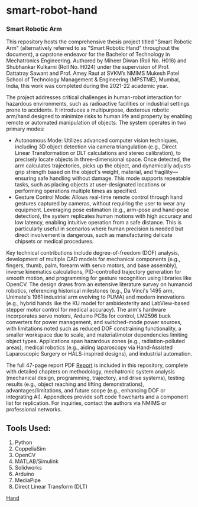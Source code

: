 # smart-robot-hand
### Smart Robotic Arm
This repository hosts the comprehensive thesis project titled "Smart Robotic Arm" (alternatively referred to as "Smart Robotic Hand" throughout the document), a capstone endeavor for the Bachelor of Technology in Mechatronics Engineering. Authored by Miheer Diwan (Roll No. H016) and Shubhankar Kulkarni (Roll No. H024) under the supervision of Prof. Dattatray Sawant and Prof. Amey Raut at SVKM’s NMIMS Mukesh Patel School of Technology Management & Engineering (MPSTME), Mumbai, India, this work was completed during the 2021-22 academic year.

The project addresses critical challenges in human-robot interaction for hazardous environments, such as radioactive facilities or industrial settings prone to accidents. It introduces a multipurpose, dexterous robotic arm/hand designed to minimize risks to human life and property by enabling remote or automated manipulation of objects. The system operates in two primary modes:

- Autonomous Mode: Utilizes advanced computer vision techniques, including 3D object detection via camera triangulation (e.g., Direct Linear Transformation or DLT calculations and stereo calibration), to precisely locate objects in three-dimensional space. Once detected, the arm calculates trajectories, picks up the object, and dynamically adjusts grip strength based on the object's weight, material, and fragility—ensuring safe handling without damage. This mode supports repeatable tasks, such as placing objects at user-designated locations or performing operations multiple times as specified.
- Gesture Control Mode: Allows real-time remote control through hand gestures captured by cameras, without requiring the user to wear any equipment. Leveraging pose estimation (e.g., arm-pose and hand-pose detection), the system replicates human motions with high accuracy and low latency, enabling intuitive operation from a safe distance. This is particularly useful in scenarios where human precision is needed but direct involvement is dangerous, such as manufacturing delicate chipsets or medical procedures.

Key technical contributions include degree-of-freedom (DOF) analysis, development of multiple CAD models for mechanical components (e.g., fingers, thumb, palm, forearm with servo motors, and base assembly), inverse kinematics calculations, PID-controlled trajectory generation for smooth motion, and programming for gesture recognition using libraries like OpenCV. The design draws from an extensive literature survey on humanoid robotics, referencing historical milestones (e.g., Da Vinci's 1495 arm, Unimate's 1961 industrial arm evolving to PUMA) and modern innovations (e.g., hybrid hands like the KU model for ambidexterity and LabView-based stepper motor control for medical accuracy).
The arm's hardware incorporates servo motors, Arduino PCBs for control, LM2596 buck converters for power management, and switched-mode power sources, with limitations noted such as reduced DOF constraining functionality, a smaller workspace due to scale, and material/motor dependencies limiting object types. Applications span hazardous zones (e.g., radiation-polluted areas), medical robotics (e.g., aiding laparoscopy via Hand-Assisted Laparoscopic Surgery or HALS-inspired designs), and industrial automation.

The full 47-page report PDF [Report](report.pdf) is included in this repository, complete with detailed chapters on methodology, mechatronic system analysis (mechanical design, programming, trajectory, and drive systems), testing results (e.g., object reaching and lifting demonstrations), advantages/limitations, and future scope (e.g., enhancing DOF or integrating AI). Appendices provide soft code flowcharts and a component list for replication. For inquiries, contact the authors via NMIMS or professional networks.

## Tools Used:
1. Python
2. CoppeliaSim
3. OpenCV
4. MATLAB/Simulink
5. Solidworks
6. Arduino
7. MediaPipe
8. Direct Linear Transform (DLT)

[Hand](videos/hand_1_v2.mp4)
